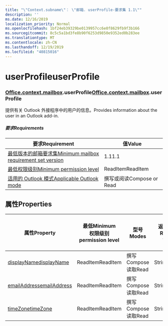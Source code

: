 ```yaml
---
title: "\"Context.subname\"： \"邮箱. userProfile-要求集 1.1\""
description: ''
ms.date: 12/16/2019
localization_priority: Normal
ms.openlocfilehash: 1bf24eb39329be0139957cc6e0f8629fb9f3b166
ms.sourcegitcommit: 8c5c5a1bd3fe8b90f6253d9850e9352ed0b283ee
ms.translationtype: MT
ms.contentlocale: zh-CN
ms.lasthandoff: 12/19/2019
ms.locfileid: "40815016"
---
```

# <a name="userprofile"></a><span data-ttu-id="2b163-102">userProfile</span><span class="sxs-lookup"><span data-stu-id="2b163-102">userProfile</span></span>

### <a name="officeofficemdcontextofficecontextmdmailboxofficecontextmailboxmduserprofile"></a><span data-ttu-id="2b163-103">[Office](office.md)[.context](office.context.md)[.mailbox](office.context.mailbox.md).userProfile</span><span class="sxs-lookup"><span data-stu-id="2b163-103">[Office](office.md)[.context](office.context.md)[.mailbox](office.context.mailbox.md).userProfile</span></span>

<span data-ttu-id="2b163-104">提供有关 Outlook 外接程序中的用户的信息。</span><span class="sxs-lookup"><span data-stu-id="2b163-104">Provides information about the user in an Outlook add-in.</span></span>

##### <a name="requirements"></a><span data-ttu-id="2b163-105">要求</span><span class="sxs-lookup"><span data-stu-id="2b163-105">Requirements</span></span>

|<span data-ttu-id="2b163-106">要求</span><span class="sxs-lookup"><span data-stu-id="2b163-106">Requirement</span></span>| <span data-ttu-id="2b163-107">值</span><span class="sxs-lookup"><span data-stu-id="2b163-107">Value</span></span>|
|---|---|
|[<span data-ttu-id="2b163-108">最低版本的邮箱要求集</span><span class="sxs-lookup"><span data-stu-id="2b163-108">Minimum mailbox requirement set version</span></span>](../../requirement-sets/outlook-api-requirement-sets.md)| <span data-ttu-id="2b163-109">1.1</span><span class="sxs-lookup"><span data-stu-id="2b163-109">1.1</span></span>|
|[<span data-ttu-id="2b163-110">最低权限级别</span><span class="sxs-lookup"><span data-stu-id="2b163-110">Minimum permission level</span></span>](/outlook/add-ins/understanding-outlook-add-in-permissions)| <span data-ttu-id="2b163-111">ReadItem</span><span class="sxs-lookup"><span data-stu-id="2b163-111">ReadItem</span></span>|
|[<span data-ttu-id="2b163-112">适用的 Outlook 模式</span><span class="sxs-lookup"><span data-stu-id="2b163-112">Applicable Outlook mode</span></span>](/outlook/add-ins/#extension-points)| <span data-ttu-id="2b163-113">撰写或阅读</span><span class="sxs-lookup"><span data-stu-id="2b163-113">Compose or Read</span></span>|

## <a name="properties"></a><span data-ttu-id="2b163-114">属性</span><span class="sxs-lookup"><span data-stu-id="2b163-114">Properties</span></span>

| <span data-ttu-id="2b163-115">属性</span><span class="sxs-lookup"><span data-stu-id="2b163-115">Property</span></span> | <span data-ttu-id="2b163-116">最低</span><span class="sxs-lookup"><span data-stu-id="2b163-116">Minimum</span></span><br><span data-ttu-id="2b163-117">权限级别</span><span class="sxs-lookup"><span data-stu-id="2b163-117">permission level</span></span> | <span data-ttu-id="2b163-118">型号</span><span class="sxs-lookup"><span data-stu-id="2b163-118">Modes</span></span> | <span data-ttu-id="2b163-119">返回类型</span><span class="sxs-lookup"><span data-stu-id="2b163-119">Return type</span></span> | <span data-ttu-id="2b163-120">最低</span><span class="sxs-lookup"><span data-stu-id="2b163-120">Minimum</span></span><br><span data-ttu-id="2b163-121">要求集</span><span class="sxs-lookup"><span data-stu-id="2b163-121">requirement set</span></span> |
|---|---|---|---|:---:|
| [<span data-ttu-id="2b163-122">displayName</span><span class="sxs-lookup"><span data-stu-id="2b163-122">displayName</span></span>](/javascript/api/outlook/office.userprofile?view=outlook-js-1.1#displayname) | <span data-ttu-id="2b163-123">ReadItem</span><span class="sxs-lookup"><span data-stu-id="2b163-123">ReadItem</span></span> | <span data-ttu-id="2b163-124">撰写</span><span class="sxs-lookup"><span data-stu-id="2b163-124">Compose</span></span><br><span data-ttu-id="2b163-125">读取</span><span class="sxs-lookup"><span data-stu-id="2b163-125">Read</span></span> | <span data-ttu-id="2b163-126">String</span><span class="sxs-lookup"><span data-stu-id="2b163-126">String</span></span> | [<span data-ttu-id="2b163-127">1.1</span><span class="sxs-lookup"><span data-stu-id="2b163-127">1.1</span></span>](../requirement-set-1.1/outlook-requirement-set-1.1.md) |
| [<span data-ttu-id="2b163-128">emailAddress</span><span class="sxs-lookup"><span data-stu-id="2b163-128">emailAddress</span></span>](/javascript/api/outlook/office.userprofile?view=outlook-js-1.1#emailaddress) | <span data-ttu-id="2b163-129">ReadItem</span><span class="sxs-lookup"><span data-stu-id="2b163-129">ReadItem</span></span> | <span data-ttu-id="2b163-130">撰写</span><span class="sxs-lookup"><span data-stu-id="2b163-130">Compose</span></span><br><span data-ttu-id="2b163-131">读取</span><span class="sxs-lookup"><span data-stu-id="2b163-131">Read</span></span> | <span data-ttu-id="2b163-132">String</span><span class="sxs-lookup"><span data-stu-id="2b163-132">String</span></span> | [<span data-ttu-id="2b163-133">1.1</span><span class="sxs-lookup"><span data-stu-id="2b163-133">1.1</span></span>](../requirement-set-1.1/outlook-requirement-set-1.1.md) |
| [<span data-ttu-id="2b163-134">timeZone</span><span class="sxs-lookup"><span data-stu-id="2b163-134">timeZone</span></span>](/javascript/api/outlook/office.userprofile?view=outlook-js-1.1#timezone) | <span data-ttu-id="2b163-135">ReadItem</span><span class="sxs-lookup"><span data-stu-id="2b163-135">ReadItem</span></span> | <span data-ttu-id="2b163-136">撰写</span><span class="sxs-lookup"><span data-stu-id="2b163-136">Compose</span></span><br><span data-ttu-id="2b163-137">读取</span><span class="sxs-lookup"><span data-stu-id="2b163-137">Read</span></span> | <span data-ttu-id="2b163-138">String</span><span class="sxs-lookup"><span data-stu-id="2b163-138">String</span></span> | [<span data-ttu-id="2b163-139">1.1</span><span class="sxs-lookup"><span data-stu-id="2b163-139">1.1</span></span>](../requirement-set-1.1/outlook-requirement-set-1.1.md) |
